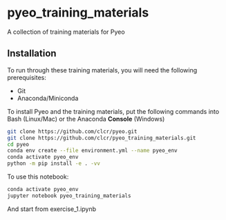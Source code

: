 # pyeo_training_materials
A collection of training materials for Pyeo

## Installation

To run through these training materials, you will need the following prerequisites:
- Git
- Anaconda/Miniconda

To install Pyeo and the training materials, put the following commands into Bash (Linux/Mac) or the Anaconda **Console** (Windows)

```bash
git clone https://github.com/clcr/pyeo.git
git clone https://github.com/clcr/pyeo_training_materials.git
cd pyeo
conda env create --file environment.yml --name pyeo_env
conda activate pyeo_env
python -m pip install -e . -vv
```

To use this notebook:

```bash
conda activate pyeo_env
jupyter notebook pyeo_training_materials
```

And start from exercise_1.ipynb
